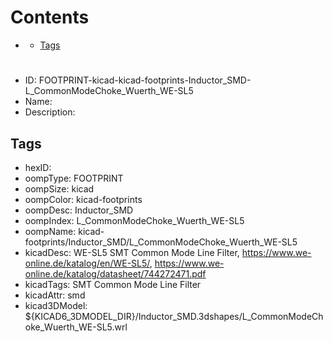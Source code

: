 



Contents
========

* [](#)
	* [Tags](#tags)

# 

- ID: FOOTPRINT-kicad-kicad-footprints-Inductor_SMD-L_CommonModeChoke_Wuerth_WE-SL5
- Name: 
- Description: 

## Tags

- hexID: 
- oompType: FOOTPRINT
- oompSize: kicad
- oompColor: kicad-footprints
- oompDesc: Inductor_SMD
- oompIndex: L_CommonModeChoke_Wuerth_WE-SL5
- oompName: kicad-footprints/Inductor_SMD/L_CommonModeChoke_Wuerth_WE-SL5
- kicadDesc: WE-SL5 SMT Common Mode Line Filter, https://www.we-online.de/katalog/en/WE-SL5/, https://www.we-online.de/katalog/datasheet/744272471.pdf
- kicadTags: SMT Common Mode Line Filter
- kicadAttr: smd
- kicad3DModel: ${KICAD6_3DMODEL_DIR}/Inductor_SMD.3dshapes/L_CommonModeChoke_Wuerth_WE-SL5.wrl
